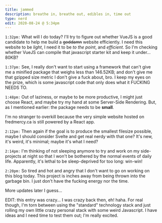 ```yaml
---
title: jammed
description: breathe in, breathe out, edibles in, time out
type: nerd
edit: 2020-08-24 @ 5:34pm
---
```


`1:32pm:` What will I do today? I'll try to figure out whether VueJS is a good candidate to help me build a <del>goddamn</del> website efficiently. I need this website to be _light_, I need it to be _to the point_, and _efficient_. So I'm checking whether VueJS can compile that javascript starter kit and keep it under... 80KB?

`1:37pm:` See, I really don't want to start using a framework that can't give me a minified package that weighs less than 146.52KB; and don't give me that gzipped size metric I don't give a fuck about, bro. I keep my eyes on the prize, which is some javascript code that only does what it FUCKING NEEDS TO.

`1:48pm:` Out of laziness, or maybe to be more productive, I might just choose React, and maybe try my hand at some Server-Side Rendering. But, as I mentioned earlier: the package needs to be **small**.

I'm no stranger to overkill because the very simple website hosted on fredmercy.ca is still powered by a React app.

`2:12pm:` Then again if the goal is to produce the smallest filesize possible, maybe I should consider Svelte and get real nerdy with that one? It's new, it's weird, it's minimal; maybe it's what I need?

`2:14pm:` I'm thinking of not sleeping anymore to try and work on my side-projects at night so that I won't be bothered by the normal events of daily life. Apparently, it's lethal to be sleep-deprived for too long: win-win!

`2:20pm:` So tired and hot and angry that I don't want to go on working on this blog today. This project is inches away from being thrown into the garbage bin. I just don't have the fucking energy nor the time.

More updates later I guess...

EDIT: this entry was crazy... I was crazy back then, eh! haha.
For real though, I'm torn between using the "standard" technology stack and just rolling my own little crazy personal stack with some weird Javascript. I have ideas and I need time to test them out; I'm really excited.
